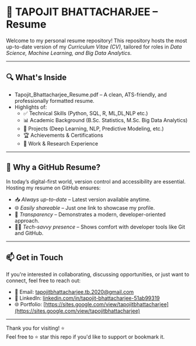 # 📄 TAPOJIT BHATTACHARJEE – Resume

Welcome to my personal resume repository! This repository hosts the most up-to-date version of my *Curriculum Vitae (CV)*, tailored for roles in *Data Science, Machine Learning, and Big Data Analytics*.

---

## 🔍 What's Inside
- Tapojit_Bhattacharjee_Resume.pdf – A clean, ATS-friendly, and professionally formatted resume.
- Highlights of:
  - ✅ Technical Skills (Python, SQL, R, ML,DL,NLP etc.)
  - 📊 Academic Background (B.Sc. Statistics, M.Sc. Big Data Analytics)
  - 🧠 Projects (Deep Learning, NLP, Predictive Modeling, etc.)
  - 🏆 Achievements & Certifications
  - 📌 Work & Research Experience

---

## 🚀 Why a GitHub Resume?

In today’s digital-first world, version control and accessibility are essential. Hosting my resume on GitHub ensures:

- 📥 *Always up-to-date* – Latest version available anytime.
- 🌐 *Easily shareable* – Just one link to showcase my profile.
- 🧠 *Transparency* – Demonstrates a modern, developer-oriented approach.
- 👨‍💻 *Tech-savvy presence* – Shows comfort with developer tools like Git and GitHub.

---

## 📫 Get in Touch

If you're interested in collaborating, discussing opportunities, or just want to connect, feel free to reach out:

- 📧 Email: tapojitbhattacharjee.tb.2020@gmail.com  
- 💼 LinkedIn: [linkedin.com/in/tapojit-bhattacharjee-51ab99319](https://www.linkedin.com/in/tapojit-bhattacharjee-51ab99319)  
- 🌐 Portfolio: [https://sites.google.com/view/tapojitbhattacharjee](https://sites.google.com/view/tapojitbhattacharjee)

---

Thank you for visiting! ⭐  
Feel free to ⭐ star this repo if you'd like to support or bookmark it.
